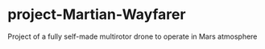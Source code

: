 # project-Martian-Wayfarer
Project of a fully self-made multirotor drone to operate in Mars atmosphere
